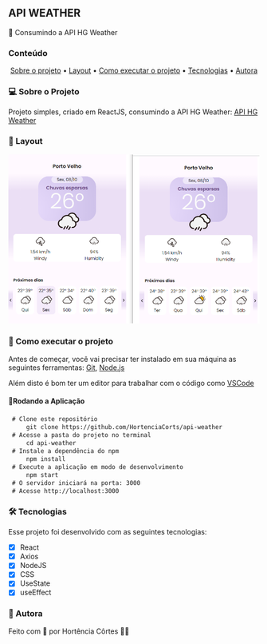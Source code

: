 ## API WEATHER

🌱 Consumindo a API HG Weather

### Conteúdo

<p align="center">  
	<a href="#sobre-projeto">Sobre o projeto</a> •
	<a href="#layout">Layout</a> • 
	<a href="#executar-projeto">Como executar o projeto</a> • 
	<a href="#tecnologias">Tecnologias</a> • 
	<a href="#autora">Autora</a>  
</p>

### 💻 Sobre o Projeto<a id="sobre-projeto"></a>

Projeto simples, criado em ReactJS, consumindo a API HG Weather: [API HG Weather](https://hgbrasil.com/status/weather)


### 🎨  Layout <a id="layout"></a>
![enter image description here](https://github.com/HortenciaCorts/api-weather/blob/main/src/images/api-weather.png?raw=true)

### 🚀  Como executar o projeto <a id="executar-projeto"></a>

Antes de começar, você vai precisar ter instalado em sua máquina as seguintes ferramentas:  [Git](https://git-scm.com/),  [Node.js](https://nodejs.org/pt-br/)

Além disto é bom ter um editor para trabalhar com o código como  [VSCode](https://code.visualstudio.com/)

#### 🎲Rodando a Aplicação

     # Clone este repositório
	     git clone https://github.com/HortenciaCorts/api-weather
     # Acesse a pasta do projeto no terminal
	     cd api-weather
     # Instale a dependência do npm
	     npm install
     # Execute a aplicação em modo de desenvolvimento
	     npm start 
     # O servidor iniciará na porta: 3000
     # Acesse http://localhost:3000
    
### 🛠 Tecnologias <a id="tecnologias"></a>

Esse projeto foi desenvolvido com as seguintes tecnologias:
- [x] React
- [x] Axios
- [x] NodeJS
- [x] CSS
- [x] UseState
- [x] useEffect

### 👧 Autora <a id="autora"></a>

Feito com 💖 por Hortência Côrtes 👩‍💻 